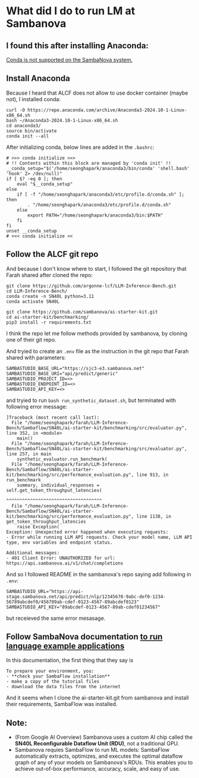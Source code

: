 # What did I do to run LM at Sambanova

## I found this after installing Anaconda:
[Conda is not supported on the SambaNova system.](https://docs.alcf.anl.gov/ai-testbed/sambanova/virtual-environment/)
## Install Anaconda
Because I heard that ALCF does not allow to use docker container (maybe not), I installed conda:
```
curl -O https://repo.anaconda.com/archive/Anaconda3-2024.10-1-Linux-x86_64.sh
bash ~/Anaconda3-2024.10-1-Linux-x86_64.sh
cd anaconda3/
source bin/activate
conda init --all
```

After initializing conda, below lines are added in the `.bashrc`:
```
# >>> conda initialize >>>
# !! Contents within this block are managed by 'conda init' !!
__conda_setup="$('/home/seonghapark/anaconda3/bin/conda' 'shell.bash' 'hook' 2> /dev/null)"
if [ $? -eq 0 ]; then
    eval "$__conda_setup"
else
    if [ -f "/home/seonghapark/anaconda3/etc/profile.d/conda.sh" ]; then
        . "/home/seonghapark/anaconda3/etc/profile.d/conda.sh"
    else
        export PATH="/home/seonghapark/anaconda3/bin:$PATH"
    fi
fi
unset __conda_setup
# <<< conda initialize <<
```

## Follow the ALCF git repo
And because I don't know where to start, I followed the git repository that Farah shared after cloned the repo:
```
git clone https://github.com/argonne-lcf/LLM-Inference-Bench.git
cd LLM-Inference-Bench/
conda create -n SN40L python=3.11
conda activate SN40L

git clone https://github.com/sambanova/ai-starter-kit.git
cd ai-starter-kit/benchmarking/
pip3 install -r requirements.txt 
```

I think the repo let me follow methods provided by sambanova, by cloning one of their git repo.

And tryied to create an `.env` file as the instruction in the git repo that Farah shared with parameters:
```
SAMBASTUDIO_BASE_URL="https://sjc3-e3.sambanova.net"
SAMBASTUDIO_BASE_URI="api/predict/generic"
SAMBASTUDIO_PROJECT_ID=<>
SAMBASTUDIO_ENDPOINT_ID=<>
SAMBASTUDIO_API_KEY=<>
```

and tryied to run
```bash run_synthetic_dataset.sh```,
but terminated with following error message:

```
]Traceback (most recent call last):
  File "/home/seonghapark/farah/LLM-Inference-Bench/Sambaflow/SN40L/ai-starter-kit/benchmarking/src/evaluator.py", line 352, in <module>
    main()
  File "/home/seonghapark/farah/LLM-Inference-Bench/Sambaflow/SN40L/ai-starter-kit/benchmarking/src/evaluator.py", line 257, in main
    synthetic_evaluator.run_benchmark(
  File "/home/seonghapark/farah/LLM-Inference-Bench/Sambaflow/SN40L/ai-starter-kit/benchmarking/src/performance_evaluation.py", line 913, in run_benchmark
    summary, individual_responses = self.get_token_throughput_latencies(
                                    ^^^^^^^^^^^^^^^^^^^^^^^^^^^^^^^^^^^^
  File "/home/seonghapark/farah/LLM-Inference-Bench/Sambaflow/SN40L/ai-starter-kit/benchmarking/src/performance_evaluation.py", line 1138, in get_token_throughput_latencies
    raise Exception(
Exception: Unexpected error happened when executing requests:                
- Error while running LLM API requests. Check your model name, LLM API type, env variables and endpoint status.                

Additional messages:
- 401 Client Error: UNAUTHORIZED for url: https://api.sambanova.ai/v1/chat/completions
```

And so I followed README in the sambanova's repo saying add following in `.env`:
```
SAMBASTUDIO_URL="https://api-stage.sambanova.net/api/predict/nlp/12345678-9abc-def0-1234-56789abcdef0/456789ab-cdef-0123-4567-89abcdef0123"
SAMBASTUDIO_API_KEY="89abcdef-0123-4567-89ab-cdef01234567"
```
but receieved the same error mesasage.


## Follow SambaNova documentation [to run language example applications](https://docs.sambanova.ai/developer/latest/run-examples-language.html)
In this documentation, the first thing that they say is
```
To prepare your environment, you:
- **check your SambaFlow installation**
- make a copy of the tutorial files
- download the data files from the internet
```
And it seems when I clone the ai-starter-kit.git from sambanova and install their requirements, SambaFlow was installed.



## Note:
- (From Google AI Overview) Sambanova uses a custom AI chip called the **SN40L Reconfigurable Dataflow Unit (RDU)**, not a traditional GPU.
- Sambanova requies SambaFlow to run ML models: SambaFlow automatically extracts, optimizes, and executes the optimal dataflow graph of any of your models on Sambanova's RDUs. This enables you to achieve out-of-box performance, accuracy, scale, and easy of use.

